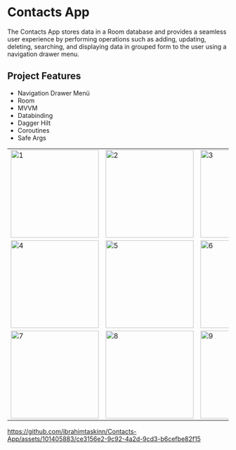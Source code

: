 # Contacts App

The Contacts App stores data in a Room database and provides a seamless user experience by performing operations such as adding, updating, deleting, searching, and displaying data in grouped form to the user using a navigation drawer menu.

## Project Features
- Navigation Drawer Menü
- Room
- MVVM
- Databinding
- Dagger Hilt
- Coroutines
- Safe Args

<table>
  <tr>
    <td> <img src="https://github.com/ibrahimtaskinn/Contacts-App/assets/101405883/87f9888d-066b-442e-a819-e92bbbe10f94" alt="1" width = "200"/> </td>
    <td> <img src="https://github.com/ibrahimtaskinn/Contacts-App/assets/101405883/fbe4fe50-9e1f-4e0e-9de9-8c0e831e2d80" alt="2" width = "200"/> </td>
    <td> <img src="https://github.com/ibrahimtaskinn/Contacts-App/assets/101405883/2573f20c-0473-4d6b-950e-4becc6b7bce8" alt="3" width = "200"/> </td>
  </tr>
  <tr>
    <td> <img src="https://github.com/ibrahimtaskinn/Contacts-App/assets/101405883/4aae77b4-d418-4ab8-b3ea-01b2d56479d0" alt="4" width = "200"/> </td>
    <td> <img src="https://github.com/ibrahimtaskinn/Contacts-App/assets/101405883/0596ef3e-8bc9-4bbe-8908-a563e99fdac5" alt="5" width = "200"/> </td>
    <td> <img src="https://github.com/ibrahimtaskinn/Contacts-App/assets/101405883/c83903de-3e17-4d1f-bd58-8f857bb9263c" alt="6" width = "200"/> </td>
  </tr>
  <tr>
    <td> <img src="https://github.com/ibrahimtaskinn/Contacts-App/assets/101405883/15dbcb7e-567b-42fc-988b-871c51f4e586" alt="7" width = "200"/> </td>
    <td> <img src="https://github.com/ibrahimtaskinn/Contacts-App/assets/101405883/ee9c069c-80ac-40c1-b7d7-34fee9d9aac0" alt="8" width = "200"/> </td>
    <td> <img src="https://github.com/ibrahimtaskinn/Contacts-App/assets/101405883/042a7b61-7c32-4cad-87c3-7ff34190b1de" alt="9" width = "200"/> </td>
  </tr>
</table>

https://github.com/ibrahimtaskinn/Contacts-App/assets/101405883/ce3156e2-9c92-4a2d-9cd3-b6cefbe82f15
